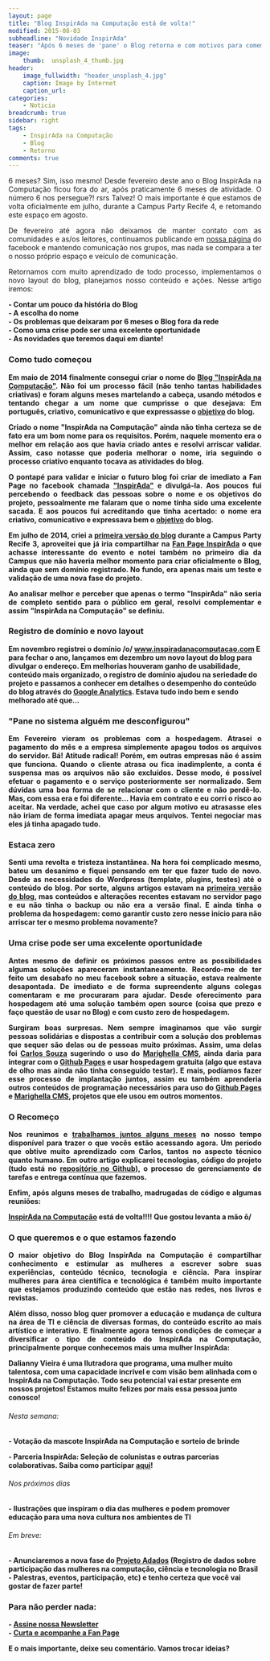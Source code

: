 ```yaml
---
layout: page
title: "Blog InspirAda na Computação está de volta!"
modified: 2015-08-03
subheadline: "Novidade InspirAda"
teaser: "Após 6 meses de 'pane' o Blog retorna e com motivos para comemorar"
image:
    thumb:  unsplash_4_thumb.jpg
header:
    image_fullwidth: "header_unsplash_4.jpg"
    caption: Image by Internet
    caption_url: 
categories:
    - Noticia
breadcrumb: true
sidebar: right
tags:
    - InspirAda na Computação
    - Blog
    - Retorno
comments: true
---
```


<p align="justify">6 meses? Sim, isso mesmo! Desde fevereiro deste ano o Blog InspirAda na Computação ficou fora do ar, após praticamente 6 meses de atividade. O número 6 nos persegue?! rsrs Talvez! O mais importante é que estamos de volta oficialmente em julho, durante a Campus Party Recife 4, e retomando este espaço em agosto.</p>

<p align="justify">De fevereiro até agora não deixamos de manter contato com as comunidades e as/os leitores, continuamos publicando em <a href="https://www.facebook.com/inspiradanacomputacao" target="_blank">nossa página</a> do facebook e mantendo comunicação nos grupos, mas nada se compara a ter o nosso próprio espaço e veículo de comunicação. </p>

<p align="justify">Retornamos com muito aprendizado de todo processo, implementamos o novo layout do blog, planejamos nosso conteúdo e ações. Nesse artigo iremos: </p>

<p>
	<strong>- Contar um pouco da história do Blog </strong><br />
	<strong>- A escolha do nome </strong><br />
	<strong>- Os problemas que deixaram por 6 meses o Blog fora da rede</strong> <br />
	<strong>- Como uma crise pode ser uma excelente oportunidade <br />
	<strong>- As novidades que teremos daqui em diante! </strong><br />
</p>

<h3>Como tudo começou</h3>

<p align="justify">Em maio de 2014 finalmente consegui criar o nome do <a href="https://inspiradanacomputacao.com" target="_blank">Blog "InspirAda na Computação"</a>. Não foi um processo fácil (não tenho tantas habilidades criativas) e foram alguns meses martelando a cabeça, usando métodos e tentando chegar a um nome que cumprisse o que desejava: Em português, criativo, comunicativo e que expressasse o  <a href="https://inspiradanacomputacao.com/sobre/" target="_blank">objetivo</a> do blog. </p> 

<p align="justify">Criado o nome "InspirAda na Computação" ainda não tinha certeza se de fato era um bom nome para os requisitos. Porém, naquele momento era o melhor em relação aos que havia criado antes e resolvi arriscar validar. Assim, caso notasse que poderia melhorar o nome, iria seguindo o processo criativo enquanto tocava as atividades do blog. </p> 

<p align="justify">O pontapé para validar e iniciar o futuro blog foi criar de imediato a Fan Page no facebook chamada <a href="https://www.facebook.com/inspiradanacomputacao" target="_blank">"InspirAda"</a> e divulgá-la. Aos poucos fui percebendo o feedback das pessoas sobre o nome e os objetivos do projeto, pessoalmente me falaram que o nome tinha sido uma excelente sacada. E aos poucos fui acreditando que tinha acertado: o nome era criativo, comunicativo e expressava bem o <a href="https://inspiradanacomputacao.com/sobre/" target="_blank">objetivo</a> do blog. </p> 

<p align="justify">Em julho de 2014, criei a <a href="https://inspiradanacomputacao.wordpress.com/" target="_blank">primeira versão do blog</a> durante a Campus Party Recife 3, aproveitei que já iria compartilhar na <a href="https://www.facebook.com/inspiradanacomputacao" target="_blank">Fan Page InspirAda</a> o que achasse interessante do evento e notei também no primeiro dia da Campus que não haveria melhor momento para criar oficialmente o Blog, ainda que sem domínio registrado. No fundo, era apenas mais um teste e validação de uma nova fase do projeto. </p> 

<p align="justify">Ao analisar melhor e perceber que apenas o termo "InspirAda" não seria de completo sentido para o público em geral, resolvi complementar e assim "InspirAda na Computação" se definiu. </p> 

<h3>Registro de domínio e novo layout</h3>

<p>Em novembro registrei o domínio /o/ <a href="https://inspiradanacomputacao.com" target="_blank">www.inspiradanacomputacao.com</a>
E para fechar o ano, lançamos em dezembro um novo layout do blog para divulgar o endereço. Em melhorias houveram ganho de usabilidade, conteúdo mais organizado, o registro de domínio ajudou na seriedade do projeto e passamos a conhecer em detalhes o desempenho do conteúdo do blog através do <a href="www.google.com/analytics" target="_blank">Google Analytics</a>. Estava tudo indo bem e sendo melhorado até que... </p>

<h3>"Pane no sistema alguém me desconfigurou"</h3>

<p align="justify">Em Fevereiro vieram os problemas com a hospedagem.  Atrasei o pagamento do mês e a empresa simplemente apagou todos os arquivos do servidor. Bá! Atitude radical! Porém, em outras empresas não é assim que funciona. Quando o cliente atrasa ou fica inadimplente, a conta é suspensa mas os arquivos não são excluídos. Desse modo, é possível efetuar o pagamento e o serviço posteriormente ser normalizado. Sem dúvidas uma boa forma de se relacionar com o cliente e não perdê-lo. Mas, com essa era e foi diferente... Havia em contrato e eu corri o risco ao aceitar. Na verdade, achei que caso por algum motivo eu atrasasse eles não iriam de forma imediata apagar meus arquivos. Tentei negociar mas eles já tinha apagado tudo. </p>

<h3>Estaca zero</h3>

<p align="justify">Senti uma revolta e tristeza instantânea. Na hora foi complicado mesmo, bateu um desanimo e fiquei pensando em ter que fazer tudo de novo. Desde as necessidades do Wordpress (template, plugins, testes) até o conteúdo do blog. Por sorte, alguns artigos estavam na <a href="https://inspiradanacomputacao.wordpress.com/" target="_blank">primeira versão do blog</a>, mas conteúdos e alterações recentes estavam no servidor pago e eu não tinha o backup ou não era a versão final. E ainda tinha o problema da hospedagem: como garantir custo zero nesse início para não arriscar ter o mesmo problema novamente?</p>

<h3>Uma crise pode ser uma excelente oportunidade</h3>

<p align="justify">Antes mesmo de definir os próximos passos entre as possibilidades algumas soluções apareceram instantaneamente. Recordo-me de ter feito um desabafo no meu facebook sobre a situação, estava realmente desapontada. De imediato e de forma supreendente alguns colegas comentaram e me procuraram para ajudar. Desde oferecimento para hospedagem até uma solução também open source (coisa que prezo e faço questão de usar no Blog) e com custo zero de hospedagem. </p>

<p align="justify">Surgiram boas surpresas. Nem sempre imaginamos que vão surgir pessoas solidárias e dispostas a contribuir com a solução dos problemas que sequer são delas ou de pessoas muito próximas.  Assim, uma delas foi <a href="https://inspiradanacomputacao.com/equipe/" target="_blank">Carlos Souza</a> sugerindo o uso do <a href="https://github.com/marighella/cms" target="_blank">Marighella CMS</a>, ainda daria para integrar com o <a href="https://pages.github.com/" target="_blank"> Github Pages</a> e usar hospedagem gratuita (algo que estava de olho mas ainda não tinha conseguido testar). E mais, podíamos fazer esse processo de implantação juntos, assim eu também aprenderia outros conteúdos de programação necessários para uso do <a href="https://pages.github.com/" target="_blank"> Github Pages</a> e <a href="https://github.com/marighella/cms" target="_blank">Marighella CMS</a>, projetos que ele usou em outros momentos. </p>

<h3>O Recomeço</h3>

<p align="justify">Nos reunimos e <a href="https://github.com/inspiradanacomputacao/inspiradanacomputacao.github.io/graphs/contributors" target="_blank">trabalhamos juntos alguns meses</a> no nosso tempo disponível para trazer o que vocês estão acessando agora. Um período que obtive muito aprendizado com Carlos, tantos no aspecto técnico quanto humano.  Em outro artigo explicarei tecnologias, código do projeto (tudo está no <a href="https://github.com/inspiradanacomputacao/inspiradanacomputacao.github.io" target="_blank">repositório no Github</a>), o processo de gerenciamento de tarefas e entrega contínua que fazemos. </p>

<p align="justify">Enfim, após alguns meses de trabalho, madrugadas de código e algumas reuniões:</p>
	<a href="https://inspiradanacomputacao.com" target="_blank">InspirAda na Computação</a> está de volta!!!! 
Que gostou levanta a mão õ/

<h3>O que queremos e o que estamos fazendo</h3>

<p align="justify">O maior objetivo do Blog InspirAda na Computação é compartilhar conhecimento e estimular as mulheres a escrever sobre suas experiências, conteúdo técnico, tecnologia e ciência. Para inspirar mulheres para área científica e tecnológica é também muito importante que estejamos produzindo conteúdo que estão nas redes, nos livros e revistas. </p> 

<p align="justify">Além disso, nosso blog quer promover a educação e mudança de cultura na área de TI e ciência de diversas formas, do conteúdo escrito ao mais artístico e interativo. E finalmente agora temos condições de começar a diversificar o tipo de conteúdo do InspirAda na Computação, principalmente porque conhecemos mais uma mulher InspirAda: </p>

<p>Dalianny Vieira é uma Ilutradora que programa, uma mulher muito talentosa, com uma capacidade incrível e com visão bem alinhada com o InspirAda na Computação.  Todo seu potencial vai estar presente em nossos projetos! Estamos muito felizes por mais essa pessoa junto conosco! </p>

<h6>Nesta semana:</h6> 
<p> - Votação da mascote InspirAda na Computação e sorteio de brinde </p>
<p> - Parceria InspirAda: Seleção de colunistas e outras parcerias colaborativas. Saiba como participar <a href="https://inspiradanacomputacao.com/parceria-inspirada/" target="_blank">aqui</a>!</p>

<h6>Nos próximos dias</h6> 
<p>- Ilustrações que inspiram o dia das mulheres e podem promover educação para uma nova cultura nos ambientes de TI </p>

<h6>Em breve:</h6> 
<p>- Anunciaremos a nova fase do <a href="https://github.com/inspiradanacomputacao/Adados" target="_blank">Projeto Adados</a> (Registro de dados sobre participação das mulheres na computação, ciência e tecnologia no Brasil - Palestras, eventos, participação, etc) e tenho certeza que você vai gostar de fazer parte! </p>


<h3> Para não perder nada: </h3>
- <a href="http://inspiradanacomputacao.us11.list-manage1.com/subscribe?u=e6a849e909bc803ed73b456c2&id=a85bc7db3b" target="_blank">Assine nossa Newsletter</a> <br />
- <a href="https://www.facebook.com/InspiradaNaComputacao" target="_blank">Curta e acompanhe a Fan Page</a><br />

E o mais importante, deixe seu comentário. Vamos trocar ideias?






